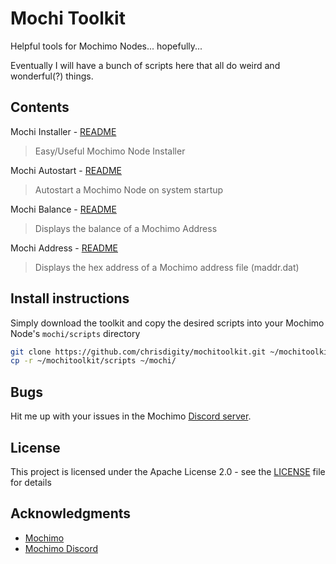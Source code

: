 # Mochi Toolkit

Helpful tools for Mochimo Nodes... hopefully...

Eventually I will have a bunch of scripts here that all do weird and wonderful(?) things.

## Contents

Mochi Installer - [README](readme/minst.md)

> Easy/Useful Mochimo Node Installer

Mochi Autostart - [README](readme/mauto.md)

> Autostart a Mochimo Node on system startup

Mochi Balance - [README](readme/mbal.md)

> Displays the balance of a Mochimo Address

Mochi Address - [README](readme/maddr.md)

> Displays the hex address of a Mochimo address file (maddr.dat)

## Install instructions

Simply download the toolkit and copy the desired scripts into your Mochimo Node's `mochi/scripts` directory

```bash
git clone https://github.com/chrisdigity/mochitoolkit.git ~/mochitoolkit
cp -r ~/mochitoolkit/scripts ~/mochi/
```

## Bugs

Hit me up with your issues in the Mochimo [Discord server](https://discord.gg/G8YVFMt).

## License

This project is licensed under the Apache License 2.0 - see the [LICENSE](LICENSE) file for details

## Acknowledgments

- [Mochimo](https://mochimo.org/)
- [Mochimo Discord](https://discord.gg/G8YVFMt)
